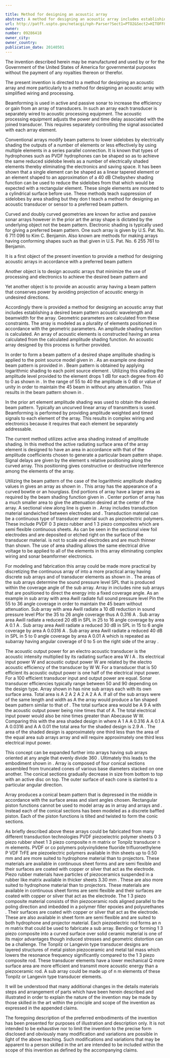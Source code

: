 ```yaml
---

title: Method for designing an acoustic array
abstract: A method for designing an acoustic array includes establishing a desired beam pattern, acoustic wavelength and beamwidth for the array. Geometric parameters are calculated from these constraints. The array is modeled as a plurality of elements positioned in accordance with the geometric parameters. An amplitude shading function is calculated. An array of acoustic elements is constructed having an area calculated from the calculated amplitude shading function. An acoustic array designed by this process is further provided.
url: http://patft.uspto.gov/netacgi/nph-Parser?Sect1=PTO2&Sect2=HITOFF&p=1&u=%2Fnetahtml%2FPTO%2Fsearch-adv.htm&r=1&f=G&l=50&d=PALL&S1=09286418&OS=09286418&RS=09286418
owner: 
number: 09286418
owner_city: 
owner_country: 
publication_date: 20140501
---
```

The invention described herein may be manufactured and used by or for the Government of the United States of America for governmental purposes without the payment of any royalties thereon or therefor.

The present invention is directed to a method for designing an acoustic array and more particularly to a method for designing an acoustic array with simplified wiring and processing.

Beamforming is used in active and passive sonar to increase the efficiency or gain from an array of transducers. In such an array each transducer is separately wired to acoustic processing equipment. The acoustic processing equipment adjusts the power and time delay associated with the joined transducer. This requires separately controlling the signal associated with each array element.

Conventional arrays modify beam patterns to lower sidelobes by electrically shading the outputs of a number of elements or less effectively by using multiple elements in a series parallel connection. It is known that types of hydrophones such as PVDF hydrophones can be shaped so as to achieve the same reduced sidelobe levels as a number of electrically shaded elements thereby eliminating the electronics and saving space. It has been shown that a single element can be shaped as a linear tapered element or an element shaped to an approximation of a 40 dB Chebyshev shading function can be used to reduce the sidelobes from that which would be expected with a rectangular element. These single elements are mounted to a cylindrical surface before use. These methods teach suppression of sidelobes by area shading but they don t teach a method for designing an acoustic transducer or sensor to a preferred beam pattern.

Curved and doubly curved geometries are known for active and passive sonar arrays however in the prior art the array shape is dictated by the underlying object not the beam pattern. Electronic shading is typically used for giving a preferred beam pattern. One such array is given by U.S. Pat. No. 6 711 096 to Kim C. Benjamin. Also known are methods for making arrays having conforming shapes such as that given in U.S. Pat. No. 6 255 761 to Benjamin.

It is a first object of the present invention to provide a method for designing acoustic arrays in accordance with a preferred beam pattern 

Another object is to design acoustic arrays that minimize the use of processing and electronics to achieve the desired beam pattern and

Yet another object is to provide an acoustic array having a beam pattern that conserves power by avoiding projection of acoustic energy in undesired directions.

Accordingly there is provided a method for designing an acoustic array that includes establishing a desired beam pattern acoustic wavelength and beamwidth for the array. Geometric parameters are calculated from these constraints. The array is modeled as a plurality of elements positioned in accordance with the geometric parameters. An amplitude shading function is calculated. An array of acoustic elements is constructed having an area calculated from the calculated amplitude shading function. An acoustic array designed by this process is further provided.

In order to form a beam pattern of a desired shape amplitude shading is applied to the point source model given in . As an example one desired beam pattern is provided in . Beam pattern is obtained by applying logarithmic shading to each point source element . Utilizing this shading the amplitude level provided to the element drops 1 dB for each degree from 40 to 0 as shown in . In the range of 55 to 40 the amplitude is 0 dB or value of unity in order to maintain the 45 beam in without any attenuation. This results in the beam pattern shown in .

In the prior art element amplitude shading was used to obtain the desired beam pattern. Typically an uncurved linear array of transmitters is used. Beamforming is performed by providing amplitude weighted and timed signals to each element of the array. This results in complex wiring and electronics because it requires that each element be separately addressable.

The current method utilizes active area shading instead of amplitude shading. In this method the active radiating surface area of the array element is designed to have an area in accordance with that of the amplitude coefficients chosen to generate a particular beam pattern shape. Signal delays are given by the element s relative positioning along the curved array. This positioning gives constructive or destructive interference among the elements of the array.

Utilizing the beam pattern of the case of the logarithmic amplitude shading values in gives an array as shown in . This array has the appearance of a curved bowtie or an hourglass. End portions of array have a larger area as required by the beam shading function given in . Center portion of array has a much smaller area to give the attenuation desired at the center of the array. A sectional view along line is given in . Array includes transduction material sandwiched between electrodes and . Transduction material can be a continuous type of transducer material such as piezoelectric polymers. These include PVDF 0 3 piezo rubber and 1 3 piezo composites which are semi flexible continuous sheets. As can be seen in the sectional view foil electrodes and are deposited or etched right on the surface of the transducer material. is not to scale and electrodes and are much thinner than shown. The use of area shading allows the same electrical drive voltage to be applied to all of the elements in this array eliminating complex wiring and sonar beamformer electronics.

For modeling and fabrication this array could be made more practical by discretizing the continuous array of into a more practical array having discrete sub arrays and of transducer elements as shown in . The areas of the sub arrays determine the sound pressure level SPL that is produced within the coverage angle of the sub array. Array in includes nine sub arrays that are positioned to direct the energy into a fixed coverage angle. As an example in sub array with area Awill radiate full sound pressure level Pin the 55 to 36 angle coverage in order to maintain the 45 beam without attenuation. Sub array with area Awill radiate a 10 dB reduction in sound pressure level Pfor the 35 to 26 angle coverage thus A 0.316 A . Sub array area Awill radiate a reduced 20 dB in SPL in 25 to 16 angle coverage by area A 0.1 A . Sub array area Awill radiate a reduced 30 dB in SPL in 15 to 6 angle coverage by area A 0.0316 A . Sub array area Awill radiate a reduced 40 dB in SPL in 5 to 0 angle coverage by area A 0.01 A which is repeated as subarray having angular coverage of 0 to 5 on the right side of the array .

The acoustic output power for an electro acoustic transducer is the acoustic intensity multiplied by its radiating surface area W I A . Its electrical input power W and acoustic output power W are related by the electro acoustic efficiency of the transducer by W W. For a transducer that is 50 efficient its acoustic output power is one half of the electrical input power. For a 100 efficient transducer input and output power are equal. Sonar transducer efficiencies typically range between 50 and 90 depending on the design type. Array shown in has nine sub arrays each with its own surface area. Total area is A 2 A 2 A 2 A 2 A A. If all of the sub arrays were of the same length and width as A the array would produce a fan shaped beam pattern similar to that of . The total surface area would be A 9 A with the acoustic output power being nine times that of A. The total electrical input power would also be nine times greater than Abecause W W. Comparing this with the area shaded design in where A 1 A A 0.316 A A 0.1 A A 0.0316 and A A 0.01 the total area for the shaded design is 2.9 A . The area of the shaded design is approximately one third less than the area of the equal area sub arrays array and will require approximately one third less electrical input power.

This concept can be expanded further into arrays having sub arrays oriented at any angle that evenly divide 360 . Ultimately this leads to the embodiment shown in . Array is composed of four conical sections assembled from truncated cones of various base diameters stacked on one another. The conical sections gradually decrease in size from bottom to top with an active disc on top. The outer surface of each cone is slanted to a particular angular direction.

Array produces a conical beam pattern that is depressed in the middle in accordance with the surface areas and slant angles chosen. Rectangular piston functions cannot be used to model array as in array and arrays and . Instead each of the conical sections has been modeled as a discrete baffled piston. Each of the piston functions is tilted and twisted to form the conic sections.

As briefly described above these arrays could be fabricated from many different transduction technologies PVDF piezoelectric polymer sheets 0 3 piezo rubber sheet 1 3 piezo composite n m matrix or Tonpilz transducer n m elements. PVDF or co polymers polyvinylidene fluoride trifluoroethylene P VDF TrFE are piezoelectric polymers available in thin sheets up to 0.50 mm and are more suited to hydrophone material than to projectors. These materials are available in continuous sheet forms and are semi flexible and their surfaces are coated with copper or silver that act as the electrode. Piezo rubber materials have particles of piezoceramics suspended in a rubber like matrix available in thicker sheets 3.30 mm . These are also more suited to hydrophone material than to projectors. These materials are available in continuous sheet forms are semi flexible and their surfaces are coated with copper or silver that act as the electrode. The 1 3 piezo composite material consists of thin piezoceramic rods aligned parallel to the poling direction and imbedded in a polymer filler epoxies and polyurethanes . Their surfaces are coated with copper or silver that act as the electrode. These are also available in sheet form are semi flexible and are suited to both hydrophone and projector material. Each piezoelectric rod forms an n m matrix that could be used to fabricate a sub array. Bending or forming 1 3 piezo composite into a curved surface over solid ceramic material is one of its major advantages though induced stresses and geometric distortion can be a challenge. The Tonpilz or Langevin type transducer designs are layered structures of metal piston piezoceramic and metal tail mass which lowers the resonance frequency significantly compared to the 1 3 piezo composite rod. These transducer elements have a lower mechanical Q more surface area are more efficient and transmit more acoustic energy than a piezoceramic rod. A sub array could be made up of n m elements of these Tonpilz or Langevin type transducer elements.

It will be understood that many additional changes in the details materials steps and arrangement of parts which have been herein described and illustrated in order to explain the nature of the invention may be made by those skilled in the art within the principle and scope of the invention as expressed in the appended claims.

The foregoing description of the preferred embodiments of the invention has been presented for purposes of illustration and description only. It is not intended to be exhaustive nor to limit the invention to the precise form disclosed and obviously many modification and variations are possible in light of the above teaching. Such modifications and variations that may be apparent to a person skilled in the art are intended to be included within the scope of this invention as defined by the accompanying claims.

